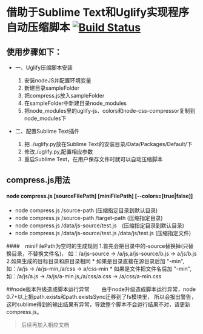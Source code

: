# 借助于Sublime Text和Uglify实现程序自动压缩脚本 [![Build Status](https://travis-ci.org/tonny-zhang/compresser.svg?branch=master)](https://travis-ci.org/tonny-zhang/compresser)

## 使用步骤如下：
* 一、Uglify压缩脚本安装
	1. 安装nodeJS并配置环境变量
	2. 新建目录sampleFolder
	3. 把compress.js放入sampleFolder
	4. 在sampleFolder中新建目录node_modules
	5. 把node_modules里的uglify-js、colors和node-css-compressor复制到node_modules下

* 二、配置Sublime Text插件
	1. 把 ./uglify.py放在Sublime Text的安装目录/Data/Packages/Default/下
	2. 修改./uglify.py,配置相应参数
	3. 重启Sublime Text，在用户保存文件时就可以自动压缩脚本

## compress.js用法

#### node compress.js [sourceFilePath] [miniFilePath] [--colors=[true|false]]
* node compress.js /source-path	(压缩指定目录到默认目录)
* node compress.js /source-path /target-path (压缩指定目录)
* node compress.js /data/js-source/test.js　(压缩指定目录到默认目录)
* node compress.js /data/js-source/test.js /data/js/test.js (压缩指定文件)

####　miniFilePath为空时的生成规则
	1.首先会把目录中的-source替换掉(只替换目录，不替换文件名)，
		如：/a/js-source -> /a/js,a/js-source/b.js -> a/js/b.js
	2.如果生成的目标目录和原目录相同
		* 如果是目录直接在源目录后加 "-min",
			如：/a/js -> /a/js-min,/a/css -> a/css-min
		* 如果是文件把文件名后加 "-min",
			如：/a/js/a.js -> /a/js/a-min.js,/a/css/a.css -> /a/css/a-min.css

##node版本升级造成脚本运行异常
	　　由于node升级造成脚本运行异常，node 0.7+以上把path.exists和path.existsSync迁移到了fs模块里，
	所以会报出警告，这时sublime得到的输出结果有异常，导致整个脚本不会运行结果不对，请更新compress.js。

> 后续再加入相应文档
